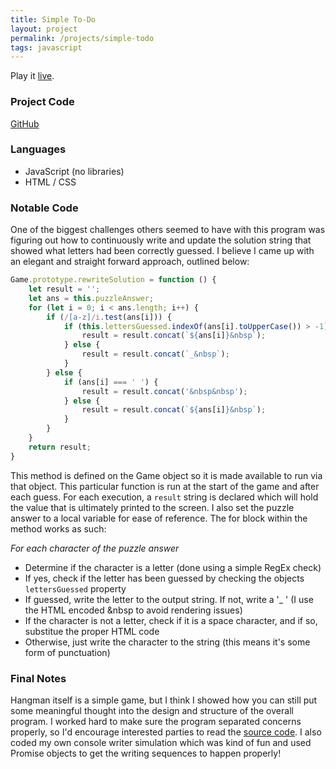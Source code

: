 ```yaml
---
title: Simple To-Do
layout: project
permalink: /projects/simple-todo
tags: javascript
---
```

Play it [live](https://jongrim.github.io/wargames-hangman).

### Project Code
[GitHub](https://github.com/jongrim/wargames-hangman)

### Languages
- JavaScript (no libraries)
- HTML / CSS

### Notable Code
One of the biggest challenges others seemed to have with this program was figuring out how to continuously write and update the solution string that showed what letters had been correctly guessed. I believe I came up with an elegant and straight forward approach, outlined below:
```javascript
Game.prototype.rewriteSolution = function () {
    let result = '';
    let ans = this.puzzleAnswer;
    for (let i = 0; i < ans.length; i++) {
        if (/[a-z]/i.test(ans[i])) {
            if (this.lettersGuessed.indexOf(ans[i].toUpperCase()) > -1) {
                result = result.concat(`${ans[i]}&nbsp`);
            } else {
                result = result.concat(`_&nbsp`);
            }
        } else {
            if (ans[i] === ' ') {
                result = result.concat('&nbsp&nbsp');
            } else {
                result = result.concat(`${ans[i]}&nbsp`);
            }
        }
    }
    return result;
}
```

This method is defined on the Game object so it is made available to run via that object. This particular function is run at the start of the game and after each guess. For each execution, a `result` string is declared which will hold the value that is ultimately printed to the screen. I also set the puzzle answer to a local variable for ease of reference. The for block within the method works as such:

*For each character of the puzzle answer*
- Determine if the character is a letter (done using a simple RegEx check)
- If yes, check if the letter has been guessed by checking the objects `lettersGuessed` property
- If guessed, write the letter to the output string. If not, write a '_ ' (I use the HTML encoded &nbsp to avoid rendering issues)
- If the character is not a letter, check if it is a space character, and if so, substitue the proper HTML code
- Otherwise, just write the character to the string (this means it's some form of punctuation)

### Final Notes
Hangman itself is a simple game, but I think I showed how you can still put some meaningful thought into the design and structure of the overall program. I worked hard to make sure the program separated concerns properly, so I'd encourage interested parties to read the [source code](https://github.com/jongrim/wargames-hangman). I also coded my own console writer simulation which was kind of fun and used Promise objects to get the writing sequences to happen properly!
